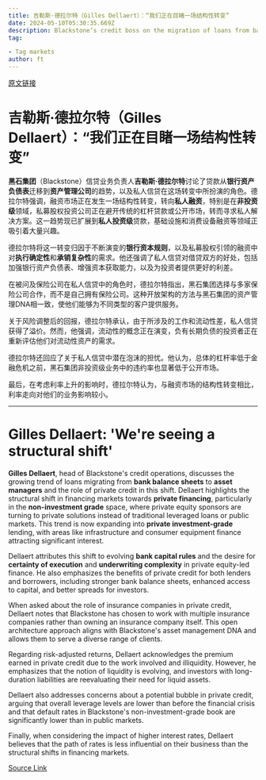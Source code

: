 ```yaml
---
title: 吉勒斯·德拉尔特（Gilles Dellaert）：“我们正在目睹一场结构性转变”
date: 2024-05-10T05:30:35.669Z
description: Blackstone’s credit boss on the migration of loans from banks to asset managers
tag: 

- Tag markets
author: ft
---
```


[原文链接](https://ft.com/content/e995fc2b-65fd-42a9-ade7-040ce374732d)

# 吉勒斯·德拉尔特（Gilles Dellaert）：“我们正在目睹一场结构性转变”

**黑石集团**（Blackstone）信贷业务负责人**吉勒斯·德拉尔特**讨论了贷款从**银行资产负债表**迁移到**资产管理公司**的趋势，以及私人信贷在这场转变中所扮演的角色。德拉尔特强调，融资市场正在发生一场结构性转变，转向**私人融资**，特别是在**非投资级**领域，私募股权投资公司正在避开传统的杠杆贷款或公开市场，转而寻求私人解决方案。这一趋势现已扩展到**私人投资级**贷款，基础设施和消费设备融资等领域正吸引着大量兴趣。

德拉尔特将这一转变归因于不断演变的**银行资本规则**，以及私募股权引领的融资中对**执行确定性**和**承销复杂性**的需求。他还强调了私人信贷对借贷双方的好处，包括加强银行资产负债表、增强资本获取能力，以及为投资者提供更好的利差。

在被问及保险公司在私人信贷中的角色时，德拉尔特指出，黑石集团选择与多家保险公司合作，而不是自己拥有保险公司。这种开放架构的方法与黑石集团的资产管理DNA相一致，使他们能够为不同类型的客户提供服务。

关于风险调整后的回报，德拉尔特承认，由于所涉及的工作和流动性差，私人信贷获得了溢价。然而，他强调，流动性的概念正在演变，负有长期负债的投资者正在重新评估他们对流动性资产的需求。

德拉尔特还回应了关于私人信贷中潜在泡沫的担忧。他认为，总体的杠杆率低于金融危机之前，黑石集团非投资级业务中的违约率也显著低于公开市场。

最后，在考虑利率上升的影响时，德拉尔特认为，与融资市场的结构性转变相比，利率走向对他们的业务影响较小。

---

# Gilles Dellaert: 'We're seeing a structural shift' 

**Gilles Dellaert**, head of Blackstone's credit operations, discusses the growing trend of loans migrating from **bank balance sheets** to **asset managers** and the role of private credit in this shift. Dellaert highlights the structural shift in financing markets towards **private financing**, particularly in the **non-investment grade** space, where private equity sponsors are turning to private solutions instead of traditional leveraged loans or public markets. This trend is now expanding into **private investment-grade** lending, with areas like infrastructure and consumer equipment finance attracting significant interest. 

Dellaert attributes this shift to evolving **bank capital rules** and the desire for **certainty of execution** and **underwriting complexity** in private equity-led finance. He also emphasizes the benefits of private credit for both lenders and borrowers, including stronger bank balance sheets, enhanced access to capital, and better spreads for investors. 

When asked about the role of insurance companies in private credit, Dellaert notes that Blackstone has chosen to work with multiple insurance companies rather than owning an insurance company itself. This open architecture approach aligns with Blackstone's asset management DNA and allows them to serve a diverse range of clients. 

Regarding risk-adjusted returns, Dellaert acknowledges the premium earned in private credit due to the work involved and illiquidity. However, he emphasizes that the notion of liquidity is evolving, and investors with long-duration liabilities are reevaluating their need for liquid assets. 

Dellaert also addresses concerns about a potential bubble in private credit, arguing that overall leverage levels are lower than before the financial crisis and that default rates in Blackstone's non-investment-grade book are significantly lower than in public markets. 

Finally, when considering the impact of higher interest rates, Dellaert believes that the path of rates is less influential on their business than the structural shifts in financing markets.

[Source Link](https://ft.com/content/e995fc2b-65fd-42a9-ade7-040ce374732d)

